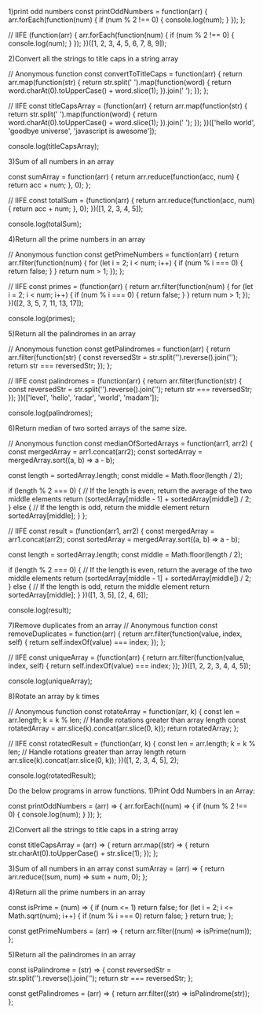 1)print odd numbers
const printOddNumbers = function(arr) {
  arr.forEach(function(num) {
    if (num % 2 !== 0) {
      console.log(num);
    }
  });
};

// IIFE
(function(arr) {
  arr.forEach(function(num) {
    if (num % 2 !== 0) {
      console.log(num);
    }
  });
})([1, 2, 3, 4, 5, 6, 7, 8, 9]);

2)Convert all the strings to title caps in a string array

// Anonymous function
const convertToTitleCaps = function(arr) {
  return arr.map(function(str) {
    return str.split(' ').map(function(word) {
      return word.charAt(0).toUpperCase() + word.slice(1);
    }).join(' ');
  });
};

// IIFE
const titleCapsArray = (function(arr) {
  return arr.map(function(str) {
    return str.split(' ').map(function(word) {
      return word.charAt(0).toUpperCase() + word.slice(1);
    }).join(' ');
  });
})(['hello world', 'goodbye universe', 'javascript is awesome']);

console.log(titleCapsArray);

3)Sum of all numbers in an array

const sumArray = function(arr) {
  return arr.reduce(function(acc, num) {
    return acc + num;
  }, 0);
};

// IIFE
const totalSum = (function(arr) {
  return arr.reduce(function(acc, num) {
    return acc + num;
  }, 0);
})([1, 2, 3, 4, 5]);

console.log(totalSum);

4)Return all the prime numbers in an array

// Anonymous function
const getPrimeNumbers = function(arr) {
  return arr.filter(function(num) {
    for (let i = 2; i < num; i++) {
      if (num % i === 0) {
        return false;
      }
    }
    return num > 1;
  });
};

// IIFE
const primes = (function(arr) {
  return arr.filter(function(num) {
    for (let i = 2; i < num; i++) {
      if (num % i === 0) {
        return false;
      }
    }
    return num > 1;
  });
})([2, 3, 5, 7, 11, 13, 17]);

console.log(primes);

5)Return all the palindromes in an array

// Anonymous function
const getPalindromes = function(arr) {
  return arr.filter(function(str) {
    const reversedStr = str.split('').reverse().join('');
    return str === reversedStr;
  });
};

// IIFE
const palindromes = (function(arr) {
  return arr.filter(function(str) {
    const reversedStr = str.split('').reverse().join('');
    return str === reversedStr;
  });
})(['level', 'hello', 'radar', 'world', 'madam']);

console.log(palindromes);


6)Return median of two sorted arrays of the same size.

// Anonymous function
const medianOfSortedArrays = function(arr1, arr2) {
  const mergedArray = arr1.concat(arr2);
  const sortedArray = mergedArray.sort((a, b) => a - b);

  const length = sortedArray.length;
  const middle = Math.floor(length / 2);

  if (length % 2 === 0) {
    // If the length is even, return the average of the two middle elements
    return (sortedArray[middle - 1] + sortedArray[middle]) / 2;
  } else {
    // If the length is odd, return the middle element
    return sortedArray[middle];
  }
};

// IIFE
const result = (function(arr1, arr2) {
  const mergedArray = arr1.concat(arr2);
  const sortedArray = mergedArray.sort((a, b) => a - b);

  const length = sortedArray.length;
  const middle = Math.floor(length / 2);

  if (length % 2 === 0) {
    // If the length is even, return the average of the two middle elements
    return (sortedArray[middle - 1] + sortedArray[middle]) / 2;
  } else {
    // If the length is odd, return the middle element
    return sortedArray[middle];
  }
})([1, 3, 5], [2, 4, 6]);

console.log(result);

7)Remove duplicates from an array
// Anonymous function
const removeDuplicates = function(arr) {
  return arr.filter(function(value, index, self) {
    return self.indexOf(value) === index;
  });
};

// IIFE
const uniqueArray = (function(arr) {
  return arr.filter(function(value, index, self) {
    return self.indexOf(value) === index;
  });
})([1, 2, 2, 3, 4, 4, 5]);

console.log(uniqueArray);

8)Rotate an array by k times

// Anonymous function
const rotateArray = function(arr, k) {
  const len = arr.length;
  k = k % len; // Handle rotations greater than array length
  const rotatedArray = arr.slice(k).concat(arr.slice(0, k));
  return rotatedArray;
};

// IIFE
const rotatedResult = (function(arr, k) {
  const len = arr.length;
  k = k % len; // Handle rotations greater than array length
  return arr.slice(k).concat(arr.slice(0, k));
})([1, 2, 3, 4, 5], 2);

console.log(rotatedResult);


Do the below programs in arrow functions.
1)Print Odd Numbers in an Array:

const printOddNumbers = (arr) => {
  arr.forEach((num) => {
    if (num % 2 !== 0) {
      console.log(num);
    }
  });
};

2)Convert all the strings to title caps in a string array

const titleCapsArray = (arr) => {
  return arr.map((str) => {
    return str.charAt(0).toUpperCase() + str.slice(1);
  });
};

3)Sum of all numbers in an array
const sumArray = (arr) => {
  return arr.reduce((sum, num) => sum + num, 0);
};

4)Return all the prime numbers in an array

const isPrime = (num) => {
  if (num <= 1) return false;
  for (let i = 2; i <= Math.sqrt(num); i++) {
    if (num % i === 0) return false;
  }
  return true;
};

const getPrimeNumbers = (arr) => {
  return arr.filter((num) => isPrime(num));
};

5)Return all the palindromes in an array

const isPalindrome = (str) => {
  const reversedStr = str.split('').reverse().join('');
  return str === reversedStr;
};

const getPalindromes = (arr) => {
  return arr.filter((str) => isPalindrome(str));
};



